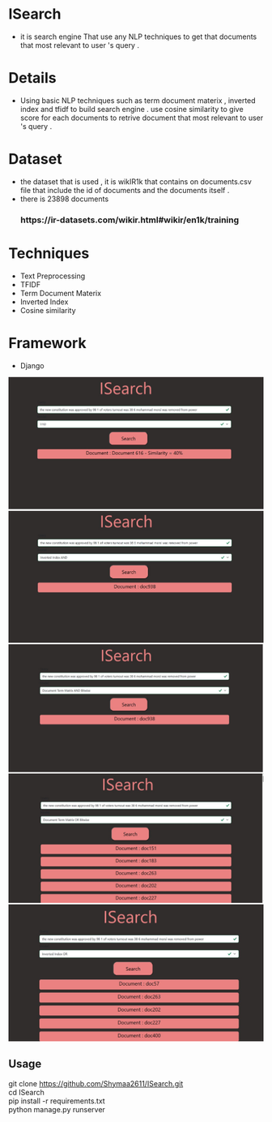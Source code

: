 # ISearch
 - it is search engine That use any NLP techniques to get that documents that most 
   relevant to user 's query .

# Details
 - Using basic NLP techniques such as term document materix , inverted    
   index and tfidf to build search engine . use cosine similarity to give score for each documents to retrive document that most relevant to user 's query .


#  Dataset
 - the dataset that is used , it is wikIR1k that contains on documents.csv file that include the  id of documents and the documents itself .
- there is 23898 documents
  <h3>https://ir-datasets.com/wikir.html#wikir/en1k/training</h3>


# Techniques
 - Text Preprocessing
 - TFIDF
 - Term Document Materix
 - Inverted Index
 - Cosine similarity

 # Framework
 - Django


![ISearch](image1.jpg)
![ISearch](image2.jpg)
![ISearch](image3.jpg)
![ISearch](image4.jpg)
![ISearch](image5.jpg)



## Usage
  git clone https://github.com/Shymaa2611/ISearch.git
  <br>
  cd ISearch
  <br>
  pip install -r requirements.txt
  <br>
  python manage.py runserver
